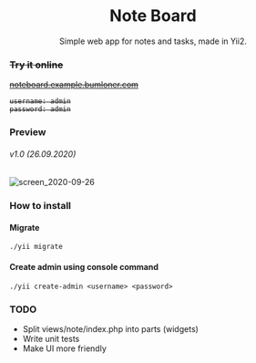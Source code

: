 <div align="center">
	<h1>Note Board</h1>
	Simple web app for notes and tasks, made in Yii2.
</div>


<strike>

### Try it online

<a href="http://noteboard.example.bumloner.com">noteboard.example.bumloner.com</a>

```
username: admin
password: admin
```

</strike>


### Preview

###### v1.0 (26.09.2020)

![screen_2020-09-26](https://user-images.githubusercontent.com/1931436/94349106-9bc7df00-006b-11eb-9cfd-54f948f93b68.png)


### How to install

#### Migrate
~~~
./yii migrate
~~~

#### Create admin using console command
~~~
./yii create-admin <username> <password>
~~~


### TODO

- Split views/note/index.php into parts (widgets)
- Write unit tests
- Make UI more friendly

